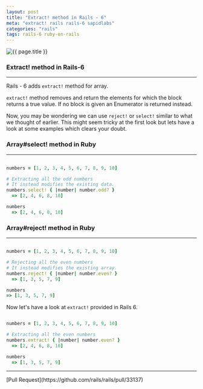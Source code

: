 ```yaml
---
layout: post
title: "Extract! method in Rails - 6"
meta: "extract! rails rails-6 sapidlabs"
categories: "rails"
tags: rails-6 ruby-on-rails
---
```


<img src="{{ site.base_url }}{{ site.default_rails_image }}" alt="{{ page.title }}">

### Extract! method in Rails-6
---
Rails - 6 adds `extract!` method for array.

`extract!` method removes and return the elements for which the block returns a true value.
If no block is given an Enumerator is returned instead.

Now, you may be wondering we can use `reject!` or `select!` similar to what we thought of earlier. This might seem tricky at the first look but lets have a look at some examples which clears your doubt.

### Array#select! method in Ruby
---
```ruby

numbers = [1, 2, 3, 4, 5, 6, 7, 8, 9, 10]

# Extracting all the odd numbers
# It instead modifies the existing data.
numbers.select! { |number| number.odd? }
  => [2, 4, 6, 8, 10]

numbers
  => [2, 4, 6, 8, 10]
```

### Array#reject! method in Ruby
---
```ruby

numbers = [1, 2, 3, 4, 5, 6, 7, 8, 9, 10]

# Rejecting all the even numbers
# It instead modifies the existing array.
numbers.reject! { |number| number.even? }
  => [1, 3, 5, 7, 9]

numbers
=> [1, 3, 5, 7, 9]
```
Now let's have a look at `extract!` provided in Rails 6.

```ruby

numbers = [1, 2, 3, 4, 5, 6, 7, 8, 9, 10]

# Extracting all the even numbers
numbers.extract! { |number| number.even? }
  => [2, 4, 6, 8, 10]

numbers
  => [1, 3, 5, 7, 9]

```
---
<span class="pull-right">
[Pull Request](https://github.com/rails/rails/pull/33137)
</span>
